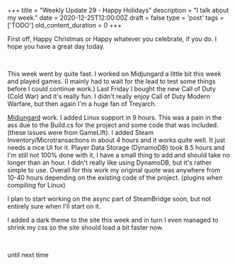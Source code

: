 
+++
title = "Weekly Update 29 - Happy Holidays"
description = "I talk about my week."
date = 2020-12-25T12:00:00Z
draft = false
type = 'post'
tags = ['TODO']
old_content_duration = 0
+++

<p>First off, Happy Christmas or Happy whatever you celebrate, if you do. I hope you have a great day today.</p>
<p>&nbsp;</p>
<p>This week went by quite fast. I worked on Midjungard a little bit this week and played games. (I mainly had to wait for the lead to test some things before I could continue work.) Last Friday I bought the new Call of Duty (Cold War) and it's really fun. I didn't really enjoy Call of Duty Modern Warfare, but then again I'm a huge fan of Treyarch.</p>
<p><a href="https://store.steampowered.com/app/1202410/Midjungard/" target="_blank" rel="noopener">Midjungard</a> work. I added Linux support in 9 hours. This was a pain in the ass due to the Build.cs for the project and some code that was included. (these issues were from GameLift). I added Steam Inventory/Microtransactions in about 4 hours and it works quite well. It just needs a nice UI for it. Player Data Storage (DynamoDB) took 8.5 hours and I'm still not 100% done with it, I have a small thing to add and should take no longer than an hour. I didn't really like using DynamoDB, but it's rather simple to use. Overall for this work my original quote was anywhere from 10-40 hours depending on the existing code of the project. (plugins when compiling for Linux)</p>
<p>I plan to start working on the async part of SteamBridge soon, but not entirely sure when I'll start on it.</p>
<p>I added a dark theme to the site this week and in turn I even managed to shrink my css so the site should load a bit faster now.</p>
<p>&nbsp;</p>
<p>until next time</p>
    